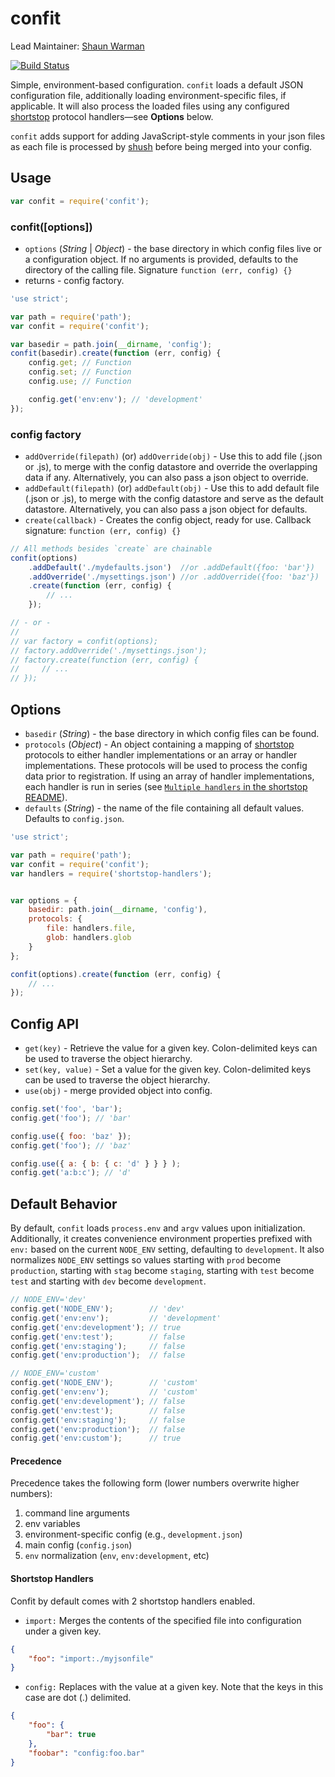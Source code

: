 confit
======

Lead Maintainer: [Shaun Warman](https://github.com/shaunwarman)  

[![Build Status](https://travis-ci.org/krakenjs/confit.svg?branch=2.x)](https://travis-ci.org/krakenjs/confit)  

Simple, environment-based configuration. `confit` loads a default JSON
configuration file, additionally loading environment-specific files, if applicable.
It will also process the loaded files using any configured
[shortstop](https://github.com/paypal/shortstop) protocol handlers—see **Options** below.

`confit` adds support for adding JavaScript-style comments in your json files as each file is processed by [shush](https://github.com/totherik/shush) before being merged into your config.


## Usage
```javascript
var confit = require('confit');
```

### confit([options])
* `options` (*String* | *Object*) - the base directory in which config files live or a configuration object. If no
arguments is provided, defaults to the directory of the calling file. Signature `function (err, config) {}`
* returns - config factory.

```javascript
'use strict';

var path = require('path');
var confit = require('confit');

var basedir = path.join(__dirname, 'config');
confit(basedir).create(function (err, config) {
    config.get; // Function
    config.set; // Function
    config.use; // Function

    config.get('env:env'); // 'development'
});
```

### config factory
* `addOverride(filepath)` (or) `addOverride(obj)` - Use this to add file (.json or .js), to merge with the config datastore and override the overlapping data if any. Alternatively, you can also pass a json object to override.
* `addDefault(filepath)` (or) `addDefault(obj)` - Use this to add default file (.json or .js), to merge with the config datastore and serve as the default datastore. Alternatively, you can also pass a json object for defaults.
* `create(callback)` - Creates the config object, ready for use. Callback signature: `function (err, config) {}`

```javascript
// All methods besides `create` are chainable
confit(options)
    .addDefault('./mydefaults.json')  //or .addDefault({foo: 'bar'})
    .addOverride('./mysettings.json') //or .addOverride({foo: 'baz'})
    .create(function (err, config) {
        // ...
    });

// - or -
//
// var factory = confit(options);
// factory.addOverride('./mysettings.json');
// factory.create(function (err, config) {
//     // ...
// });
```

## Options
* `basedir` (*String*) - the base directory in which config files can be found.
* `protocols` (*Object*) - An object containing a mapping of
[shortstop](https://github.com/paypal/shortstop) protocols to either handler implementations or an array or handler implementations.
These protocols will be used to process the config data prior to registration.
If using an array of handler implementations, each handler is run in series (see [`Multiple handlers` in the shortstop README](https://github.com/krakenjs/shortstop#multiple-handlers)).
* `defaults` (*String*) - the name of the file containing all default values.
Defaults to `config.json`.

```javascript
'use strict';

var path = require('path');
var confit = require('confit');
var handlers = require('shortstop-handlers');


var options = {
    basedir: path.join(__dirname, 'config'),
    protocols: {
        file: handlers.file,
        glob: handlers.glob
    }
};

confit(options).create(function (err, config) {
    // ...
});
```


## Config API
* `get(key)` - Retrieve the value for a given key. Colon-delimited keys can be used to traverse the object hierarchy.
* `set(key, value)` - Set a value for the given key. Colon-delimited keys can be used to traverse the object hierarchy.
* `use(obj)` - merge provided object into config.

```javascript
config.set('foo', 'bar');
config.get('foo'); // 'bar'

config.use({ foo: 'baz' });
config.get('foo'); // 'baz'

config.use({ a: { b: { c: 'd' } } } );
config.get('a:b:c'); // 'd'
```

## Default Behavior
By default, `confit` loads `process.env` and `argv` values upon initialization.
Additionally, it creates convenience environment properties prefixed with
`env:` based on the current `NODE_ENV` setting, defaulting to `development`. It
also normalizes `NODE_ENV` settings so values starting with `prod` become
`production`, starting with `stag` become `staging`, starting with `test`
become `test` and starting with `dev` become `development`.

```javascript
// NODE_ENV='dev'
config.get('NODE_ENV');        // 'dev'
config.get('env:env');         // 'development'
config.get('env:development'); // true
config.get('env:test');        // false
config.get('env:staging');     // false
config.get('env:production');  // false
```

```javascript
// NODE_ENV='custom'
config.get('NODE_ENV');        // 'custom'
config.get('env:env');         // 'custom'
config.get('env:development'); // false
config.get('env:test');        // false
config.get('env:staging');     // false
config.get('env:production');  // false
config.get('env:custom');      // true
```
#### Precedence

Precedence takes the following form (lower numbers overwrite higher numbers):

1. command line arguments
2. env variables
3. environment-specific config (e.g., `development.json`)
4. main config (`config.json`)
5. `env` normalization (`env`, `env:development`, etc)

#### Shortstop Handlers

Confit by default comes with 2 shortstop handlers enabled.

* `import:`
Merges the contents of the specified file into configuration under a given key.
```json
{
    "foo": "import:./myjsonfile"
}
```

* `config:`
Replaces with the value at a given key. Note that the keys in this case are dot (.) delimited.
```json
{
    "foo": {
        "bar": true
    },
    "foobar": "config:foo.bar"
}
```
